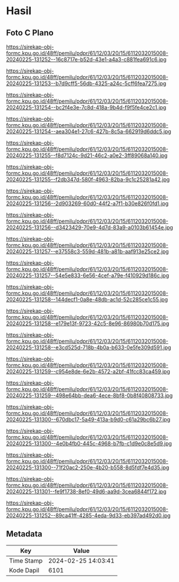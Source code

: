 # Hasil

## Foto C Plano

https://sirekap-obj-formc.kpu.go.id/48ff/pemilu/pdpr/61/12/03/20/15/6112032015008-20240225-131252--16c8717e-b52d-43e1-a4a3-c881fea691c6.jpg

https://sirekap-obj-formc.kpu.go.id/48ff/pemilu/pdpr/61/12/03/20/15/6112032015008-20240225-131253--b7d9cff5-56db-4325-a24c-5cff6fea7275.jpg

https://sirekap-obj-formc.kpu.go.id/48ff/pemilu/pdpr/61/12/03/20/15/6112032015008-20240225-131254--bc2f4e3e-7c8d-418a-9b4d-f9f5fe4ce2c1.jpg

https://sirekap-obj-formc.kpu.go.id/48ff/pemilu/pdpr/61/12/03/20/15/6112032015008-20240225-131254--aea304e1-27c6-427b-8c5a-662919d6ddc5.jpg

https://sirekap-obj-formc.kpu.go.id/48ff/pemilu/pdpr/61/12/03/20/15/6112032015008-20240225-131255--f8d7124c-9d21-46c2-a0e2-3ff89068a140.jpg

https://sirekap-obj-formc.kpu.go.id/48ff/pemilu/pdpr/61/12/03/20/15/6112032015008-20240225-131255--f2db347d-580f-4963-82ba-9c1c25281a42.jpg

https://sirekap-obj-formc.kpu.go.id/48ff/pemilu/pdpr/61/12/03/20/15/6112032015008-20240225-131256--2d903269-60d0-44f2-a7f1-b30e826f0fd1.jpg

https://sirekap-obj-formc.kpu.go.id/48ff/pemilu/pdpr/61/12/03/20/15/6112032015008-20240225-131256--d3423429-70e9-4d7d-83a9-a0103b61454e.jpg

https://sirekap-obj-formc.kpu.go.id/48ff/pemilu/pdpr/61/12/03/20/15/6112032015008-20240225-131257--e37558c3-559d-481b-a81b-aaf913e25ce2.jpg

https://sirekap-obj-formc.kpu.go.id/48ff/pemilu/pdpr/61/12/03/20/15/6112032015008-20240225-131257--54e5e833-6e56-4cef-a79e-f410929d186c.jpg

https://sirekap-obj-formc.kpu.go.id/48ff/pemilu/pdpr/61/12/03/20/15/6112032015008-20240225-131258--144decf1-0a8e-48db-ac1d-52c285ce1c55.jpg

https://sirekap-obj-formc.kpu.go.id/48ff/pemilu/pdpr/61/12/03/20/15/6112032015008-20240225-131258--e179e13f-9723-42c5-8e96-86980b70d175.jpg

https://sirekap-obj-formc.kpu.go.id/48ff/pemilu/pdpr/61/12/03/20/15/6112032015008-20240225-131258--e3cd525d-718b-4b0a-b633-0e5fe309d591.jpg

https://sirekap-obj-formc.kpu.go.id/48ff/pemilu/pdpr/61/12/03/20/15/6112032015008-20240225-131259--c954e8de-6e2b-4572-a2bf-41fcc83ca459.jpg

https://sirekap-obj-formc.kpu.go.id/48ff/pemilu/pdpr/61/12/03/20/15/6112032015008-20240225-131259--498e64bb-dea6-4ece-8bf8-0b8f40808733.jpg

https://sirekap-obj-formc.kpu.go.id/48ff/pemilu/pdpr/61/12/03/20/15/6112032015008-20240225-131300--670dbc17-5a49-413a-b9d0-c61a29bc6b27.jpg

https://sirekap-obj-formc.kpu.go.id/48ff/pemilu/pdpr/61/12/03/20/15/6112032015008-20240225-131300--4e0b4fb0-445c-4968-b7fb-c1d9e0c8e5d9.jpg

https://sirekap-obj-formc.kpu.go.id/48ff/pemilu/pdpr/61/12/03/20/15/6112032015008-20240225-131300--71f20ac2-250e-4b20-b558-8d5fdf7e4d35.jpg

https://sirekap-obj-formc.kpu.go.id/48ff/pemilu/pdpr/61/12/03/20/15/6112032015008-20240225-131301--fe9f1738-8ef0-49d6-aa9d-3cea6844f172.jpg

https://sirekap-obj-formc.kpu.go.id/48ff/pemilu/pdpr/61/12/03/20/15/6112032015008-20240225-131252--89ca41ff-4285-4eda-9d33-eb397ad492d0.jpg


## Metadata

| Key        | Value               |
| ---------- | ------------------- |
| Time Stamp | 2024-02-25 14:03:41 |
| Kode Dapil | 6101                |




